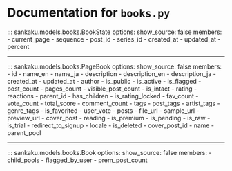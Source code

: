 # Documentation for `books.py`

::: sankaku.models.books.BookState
    options:
      show_source: false
      members:
        - current_page
        - sequence
        - post_id
        - series_id
        - created_at
        - updated_at
        - percent

---

::: sankaku.models.books.PageBook
    options:
      show_source: false
      members:
        - id
        - name_en
        - name_ja
        - description
        - description_en
        - description_ja
        - created_at
        - updated_at
        - author
        - is_public
        - is_active
        - is_flagged
        - post_count
        - pages_count
        - visible_post_count
        - is_intact
        - rating
        - reactions
        - parent_id
        - has_children
        - is_rating_locked
        - fav_count
        - vote_count
        - total_score
        - comment_count
        - tags
        - post_tags
        - artist_tags
        - genre_tags
        - is_favorited
        - user_vote
        - posts
        - file_url
        - sample_url
        - preview_url
        - cover_post
        - reading
        - is_premium
        - is_pending
        - is_raw
        - is_trial
        - redirect_to_signup
        - locale
        - is_deleted
        - cover_post_id
        - name
        - parent_pool

---

::: sankaku.models.books.Book
    options:
      show_source: false
      members:
        - child_pools
        - flagged_by_user
        - prem_post_count

